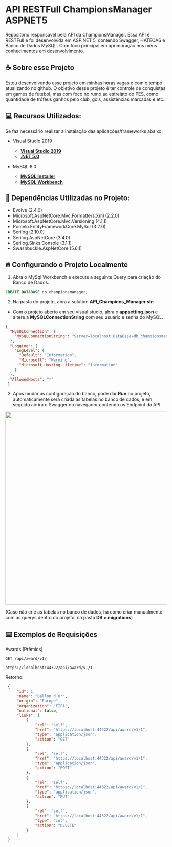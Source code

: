# API RESTFull ChampionsManager ASPNET5

Repositório responsável pela API da ChampionsManager. Essa API é RESTFull e foi desenvolvida em ASP.NET 5, contendo Swagger, HATEOAS e Banco de Dados MySQL. Com foco principal em aprimoração nos meus conhecimentos em desenvolvimento.

## ☕ Sobre esse Projeto

Estou desenvolvendo esse projeto em minhas horas vagas e com o tempo atualizando no github. O objetivo desse projeto é ter controle de conquistas em games de futebol, mas com foco no rumo ao estrelato do PES, como quantidade de trófeus ganhos pelo club, gols, assistências marcadas e etc..

## :computer: Recursos Utilizados: 

Se faz necessário realizar a instalação das aplicações/frameworks abaixo:

* Visual Studio 2019

    - **[Visual Studio 2019](https://docs.microsoft.com/pt-br/visualstudio/releases/2019/release-notes)**
    - **[.NET 5.0](https://dotnet.microsoft.com/download/dotnet/5.0)**

* MySQL 8.0

    - **[MySQL Installer](https://dev.mysql.com/downloads/installer/)**
    - **[MySQL Workbench](https://dev.mysql.com/downloads/workbench/)**
    
## 🚩 Dependências Utilizadas no Projeto: 

- Evolve (2.4.0)
- Microsoft.AspNetCore.Mvc.Formatters.Xml (2.2.0)
- Microsoft.AspNetCore.Mvc.Versioning (4.1.1)
- Pomelo.EntityFrameworkCore.MySql (3.2.0)
- Serilog (2.10.0)
- Serilog.AspNetCore (3.4.0)
- Serilog.Sinks.Console (3.1.1)
- Swashbuckle.AspNetCore (5.6.1)
    
## :fire: Configurando o Projeto Localmente 

1) Abra o MySql Workbench e execute a seguinte Query para criação do Banco de Dados.

```sql
CREATE DATABASE db_championsmanager;
```
2) Na pasta do projeto, abra a solution **API_Champions_Manager.sln**

  - Com o projeto aberto em seu visual studio, abra o **appsetting.json** e altere a **MySQLConnectionString** com seu usuário e senha do MySQL.

```json
{
  "MySQLConnection": {
    "MySQLConnectionString": "Server=localhost;DataBase=db_championsmanager;Uid=youruser;Pwd=yourpassword"
  },
  "Logging": {
    "LogLevel": {
      "Default": "Information",
      "Microsoft": "Warning",
      "Microsoft.Hosting.Lifetime": "Information"
    }
  },
  "AllowedHosts": "*"
 }
```

3) Após mudar as configuração do banco, pode dar **Run** no projeto, automaticamente será criada as tabelas no banco de dados, e em seguido abrira o Swagger no navegador contendo os Endpoint da API.

<div align="left">
<img src="https://user-images.githubusercontent.com/44379238/144937847-90db6cc6-70fd-4cd5-9a2b-204181696181.png" width="600px" />
</div>


(Caso não crie as tabelas no banco de dados, há como criar manualmente com as querys dentro do projeto, na pasta **DB > migrations**)

## ⌨️ Exemplos de Requisições

Awards (Prêmios)

`GET /api/award/v1/`
 
 ```
 https://localhost:44322/api/award/v1/1
 ```
   
   Retorno:
   ```json
    {
        "id": 1,
        "name": "Ballon d´Or",
        "origin": "Europe",
        "organization": "FIFA",
        "national": false,
        "links": [
            {
                "rel": "self",
                "href": "https://localhost:44322/api/award/v1/1",
                "type": "application/json",
                "action": "GET"
            },
            {
                "rel": "self",
                "href": "https://localhost:44322/api/award/v1/1",
                "type": "application/json",
                "action": "POST"
            },
            {
                "rel": "self",
                "href": "https://localhost:44322/api/award/v1/1",
                "type": "application/json",
                "action": "PUT"
            },
            {
                "rel": "self",
                "href": "https://localhost:44322/api/award/v1/1",
                "type": "int",
                "action": "DELETE"
            }
        ]
    }
```
